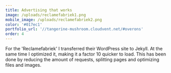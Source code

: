 ```yaml
---
title: Advertising that works
image: /uploads/reclamefabriek1.png
mobile_image: /uploads/reclamefabriek2.png
color: '#017ec1'
portfolio_url: '//tangerine-mushroom.cloudvent.net/#overons'
order: 4
---
```



For the 'Reclamefabriek' I transferred their WordPress site to Jekyll. At the same time I optimized it, making it a factor 10 quicker to load. This has been done by reducing the amount of requests, splitting pages and optimizing files and images.